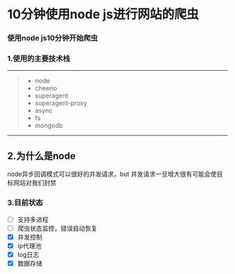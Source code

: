 # 10分钟使用node js进行网站的爬虫
### 使用node js10分钟开始爬虫
### 1.使用的主要技术栈
------

> * node
> * cheerio
> * superagent
> * superagent-proxy
> * async
> * fs
> * mongodb

------

## 2.为什么是node
node异步回调模式可以很好的并发请求，but 并发请求一旦增大很有可能会使目标网站对我们封禁
### 3.目前状态

- [ ] 支持多进程
- [ ] 爬虫状态监控，错误自动恢复
- [x] 并发控制
- [x] ip代理池
- [x] log日志
- [x] 数据存储
